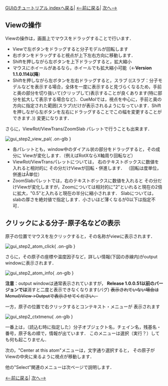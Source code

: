 [GUIのチュートリアル indexへ戻る](../../../Documents/GUIのチュートリアル/)|
[&lt;--前に戻る](../../../Documents/GUIのチュートリアル/Step1)|
[次へ--&gt;](../../../Documents/GUIのチュートリアル/Step3)




## Viewの操作

Viewの操作は，画面上でマウスをドラッグすることで行います．
*  Viewで左ボタンをドラッグすると分子モデルが回転します
*  右ボタンをドラッグすると視点が上下左右方向に移動します．
*  Shiftを押しながら左ボタンを上下ドラッグすると，拡大縮小
*  マウスにホイールがあるなら，ホイールでも拡大縮小可能（←**Version 1.1.0.114以降**）
*  Shiftを押しながら左ボタンを左右ドラッグすると，スラブ
((スラブ：分子モデルなどを表示する場合，全体を一度に表示すると見づらくなるため，手前と奥の部分を切り抜いて(クリップして)表示することが良くあります(特に部分を拡大して表示する場合など)．CueMolでは，視点を中心に，手前と奥の方向に指定された範囲(スラブ)だけが表示されるようになっています．Shiftを押しながら左ボタンを左右にドラッグすることでこの幅を変更することができます．))
変更になります．<br />

さらに，ViewRot/ViewTrans/ZoomSlab パレットで行うことも出来ます．

![gui_step2_view_pal](../../../assets/images/Documents/GUIのチュートリアル/Step2/gui_step2_view_pal.png){ .on-glb }
*  各パレットとも，window中のダイアル状の部分をドラッグすると，その成分に
Viewが変化します．（例えばRotXならX軸周り回転など）
*  ViewRot/ViewTransパレットについては，
右のテキストボックスに数値を入れると相対的に
その分だけViewが回転・併進します．
（回転は度単位，併進はÅ単位）
*  ZoomSlabパレットでは，右のテキストボックスに数値を入れると
その分だけViewが変化しますが，Zoomについては相対的に"2"といれると現在の2倍に拡大，"0.5"と入れると現在の半分に縮小されます．
Slabについては，slabの厚さを絶対値で指定します．小さいほど薄くなるが0以下は指定不可．

## クリックによる分子･原子名などの表示

原子の位置でマウスを左クリックすると，その名称がviewに表示されます．

![gui_step2_atom_click](../../../assets/images/Documents/GUIのチュートリアル/Step2/gui_step2_atom_click.png){ .on-glb }

さらに，その原子の座標や温度因子など，詳しい情報(下図の赤線内)がoutput windowに表示されます．

![gui_step2_atom_info](../../../assets/images/Documents/GUIのチュートリアル/Step2/gui_step2_atom_info.png){ .on-glb }

**注意**：output windowは通常表示されていますが，
**Release 1.0.0.51以前のバージョンでは**消すと二度と表示できなくなります(バグ)
~~表示されていない場合はMenuのView→Outputで表示させてください．~~

一方，原子の位置で右クリックするとコンテキスト・メニューが
表示されます

![gui_step2_ctxtmenu](../../../assets/images/Documents/GUIのチュートリアル/Step2/gui_step2_ctxtmenu.png){ .on-glb }

一番上は，（読込む時に指定した）分子オブジェクト名，チェイン名，残基名・番号，原子名の順で，情報が出ています．
このメニューは選択（実行？）しても何も起こりません．

次の，"Center at this atom"メニューは，文字通り選択すると，
その原子がViewの中央に来るように視点が移動します．

他の"Select"関連のメニューは次ページで説明します．

[&lt;--前に戻る](../../../Documents/GUIのチュートリアル/Step1)|
[次へ--&gt;](../../../Documents/GUIのチュートリアル/Step3)